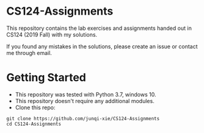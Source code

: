 # CS124-Assignments

This repository contains the lab exercises and assignments handed out in CS124 (2019 Fall) with my solutions.

If you found any mistakes in the solutions, please create an issue or contact me through email.

# Getting Started
- This repository was tested with Python 3.7, windows 10.
- This repository doesn't require any additional modules.
- Clone this repo:
```
git clone https://github.com/junqi-xie/CS124-Assignments
cd CS124-Assignments
```